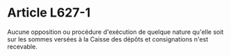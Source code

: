# Article L627-1

Aucune opposition ou procédure d'exécution de quelque nature qu'elle soit sur les sommes versées à la Caisse des dépôts et consignations n'est recevable.